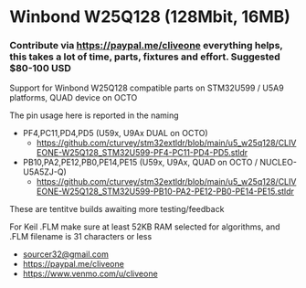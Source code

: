 # Winbond W25Q128 (128Mbit, 16MB)
### Contribute via   https://paypal.me/cliveone  everything helps, this takes a lot of time, parts, fixtures and effort. Suggested $80-100 USD

Support for Winbond W25Q128 compatible parts on STM32U599 / U5A9 platforms, QUAD device on OCTO

The pin usage here is reported in the naming

  *  PF4,PC11,PD4,PD5  (U59x, U9Ax DUAL on OCTO)  
     *  https://github.com/cturvey/stm32extldr/blob/main/u5_w25q128/CLIVEONE-W25Q128_STM32U599-PF4-PC11-PD4-PD5.stldr
  *  PB10,PA2,PE12,PB0,PE14,PE15  (U59x, U9Ax, QUAD on OCTO / NUCLEO-U5A5ZJ-Q)
     *  https://github.com/cturvey/stm32extldr/blob/main/u5_w25q128/CLIVEONE-W25Q128_STM32U599-PB10-PA2-PE12-PB0-PE14-PE15.stldr

These are tentitve builds awaiting more testing/feedback

For Keil .FLM make sure at least 52KB RAM selected for algorithms, and .FLM filename is 31 characters or less

* sourcer32@gmail.com
* https://paypal.me/cliveone
* https://www.venmo.com/u/cliveone
